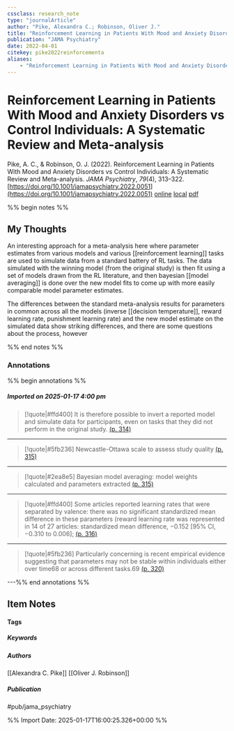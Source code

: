 ```yaml
---
cssclass: research_note
type: "journalArticle"
author: "Pike, Alexandra C.; Robinson, Oliver J."
title: "Reinforcement Learning in Patients With Mood and Anxiety Disorders vs Control Individuals: A Systematic Review and Meta-analysis"
publication: "JAMA Psychiatry"
date: 2022-04-01
citekey: pike2022reinforcementa
aliases: 
    - "Reinforcement Learning in Patients With Mood and Anxiety Disorders vs Control Individuals: A Systematic Review and Meta-analysis"
---
```


# Reinforcement Learning in Patients With Mood and Anxiety Disorders vs Control Individuals: A Systematic Review and Meta-analysis

Pike, A. C., & Robinson, O. J. (2022). Reinforcement Learning in Patients With Mood and Anxiety Disorders vs Control Individuals: A Systematic Review and Meta-analysis. _JAMA Psychiatry_, _79_(4), 313–322. [https://doi.org/10.1001/jamapsychiatry.2022.0051](https://doi.org/10.1001/jamapsychiatry.2022.0051)
[online](http://zotero.org/users/7162438/items/EF63ZJ8Y) [local](zotero://select/library/items/EF63ZJ8Y) [pdf](file:///home/gjc216/Zotero/storage/H9QU8S9K/Pike%20and%20Robinson%20-%202022%20-%20Reinforcement%20Learning%20in%20Patients%20With%20Mood%20and%20Anxiety%20Disorders%20vs%20Control%20Individuals%20A%20Systema.pdf)
 

 
%% begin notes %%

## My Thoughts

An interesting approach for a meta-analysis here where parameter estimates from various models and various [[reinforcement learning]] tasks are used to simulate data from a standard battery of RL tasks. The data simulated with the winning model (from the original study) is then fit using a set of models drawn from the RL literature, and then bayesian [[model averaging]] is done over the new model fits to come up with more easily comparable model parameter estimates.

The differences between the standard meta-analysis results for parameters in common across all the models (inverse [[decision temperature]], reward learning rate, punishment learning rate) and the new model estimate on the simulated data show striking differences, and there are some questions about the process, however 

%% end notes %%

### Annotations

%% begin annotations %%

##### Imported on 2025-01-17 4:00 pm
>[!quote|#ffd400]
>It is therefore possible to invert a reported model and simulate data for participants, even on tasks that they did not perform in the original study. [(p. 314)](zotero://open-pdf/library/items/H9QU8S9K?page=314&annotation=Z3JTQAJB)

---
>[!quote|#5fb236]
>Newcastle-Ottawa scale to assess study quality [(p. 315)](zotero://open-pdf/library/items/H9QU8S9K?page=315&annotation=A76AWAYM)

---
>[!quote|#2ea8e5]
>Bayesian model averaging: model weights calculated and parameters extracted [(p. 315)](zotero://open-pdf/library/items/H9QU8S9K?page=315&annotation=YJVGFVNL)

---
>[!quote|#ffd400]
>Some articles reported learning rates that were separated by valence: there was no significant standardized mean difference in these parameters (reward learning rate was represented in 14 of 27 articles: standardized mean difference, −0.152 [95% CI, −0.310 to 0.006]; [(p. 316)](zotero://open-pdf/library/items/H9QU8S9K?page=316&annotation=CQ4YP6T7)

---
>[!quote|#5fb236]
>Particularly concerning is recent empirical evidence suggesting that parameters may not be stable within individuals either over time68 or across different tasks.69 [(p. 320)](zotero://open-pdf/library/items/H9QU8S9K?page=320&annotation=Q3FBT8HE)

---%% end annotations %%

## Item Notes

#### Tags

##### Keywords

##### Authors

[[Alexandra C. Pike]] [[Oliver J. Robinson]]

##### Publication

#pub/jama_psychiatry


%% Import Date: 2025-01-17T16:00:25.326+00:00 %%
